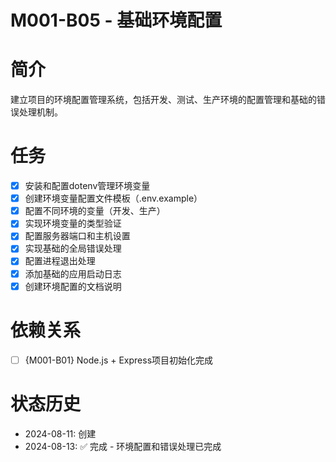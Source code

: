 # M001-B05 - 基础环境配置

# 简介
建立项目的环境配置管理系统，包括开发、测试、生产环境的配置管理和基础的错误处理机制。

# 任务
- [x] 安装和配置dotenv管理环境变量
- [x] 创建环境变量配置文件模板（.env.example）
- [x] 配置不同环境的变量（开发、生产）
- [x] 实现环境变量的类型验证
- [x] 配置服务器端口和主机设置
- [x] 实现基础的全局错误处理
- [x] 配置进程退出处理
- [x] 添加基础的应用启动日志
- [x] 创建环境配置的文档说明

# 依赖关系
- [ ] {M001-B01} Node.js + Express项目初始化完成

# 状态历史
- 2024-08-11: 创建
- 2024-08-13: ✅ 完成 - 环境配置和错误处理已完成
